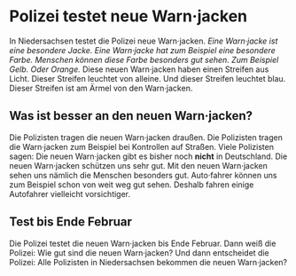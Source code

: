 # Polizei testet neue Warn·jacken

In Niedersachsen testet die Polizei neue Warn·jacken. 
*Eine Warn·jacke ist eine besondere Jacke.* 
*Eine Warn·jacke hat zum Beispiel eine besondere Farbe.* 
*Menschen können diese Farbe besonders gut sehen.* 
*Zum Beispiel Gelb.* *Oder Orange.* Diese neuen Warn·jacken haben einen Streifen aus Licht. Dieser Streifen leuchtet von alleine. Und dieser Streifen leuchtet blau. Dieser Streifen ist am Ärmel von den Warn·jacken. 

## Was ist besser an den neuen Warn·jacken?
Die Polizisten tragen die neuen Warn·jacken draußen. Die Polizisten tragen die Warn·jacken zum Beispiel bei Kontrollen auf Straßen. Viele Polizisten sagen: Die neuen Warn·jacken gibt es bisher noch **nicht** in Deutschland. Die neuen Warn·jacken schützen uns sehr gut. Mit den neuen Warn·jacken sehen uns nämlich die Menschen besonders gut. Auto·fahrer können uns zum Beispiel schon von weit weg gut sehen. Deshalb fahren einige Autofahrer vielleicht vorsichtiger. 

## Test bis Ende Februar
Die Polizei testet die neuen Warn·jacken bis Ende Februar. Dann weiß die Polizei: Wie gut sind die neuen Warn·jacken? Und dann entscheidet die Polizei: Alle Polizisten in Niedersachsen bekommen die neuen Warn·jacken? 
